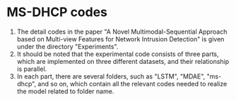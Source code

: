 # MS-DHCP codes
1. The detail codes in the paper "A Novel Multimodal-Sequential Approach based on Multi-view Features for Network Intrusion Detection" is given under the directory "Experiments".
2. It should be noted that the experimental code consists of three parts, which are implemented on three different datasets, and their relationship is parallel. 
3. In each part, there are several folders, such as "LSTM", "MDAE", "ms-dhcp", and so on, which contain all the relevant codes needed to realize the model related to folder name.
